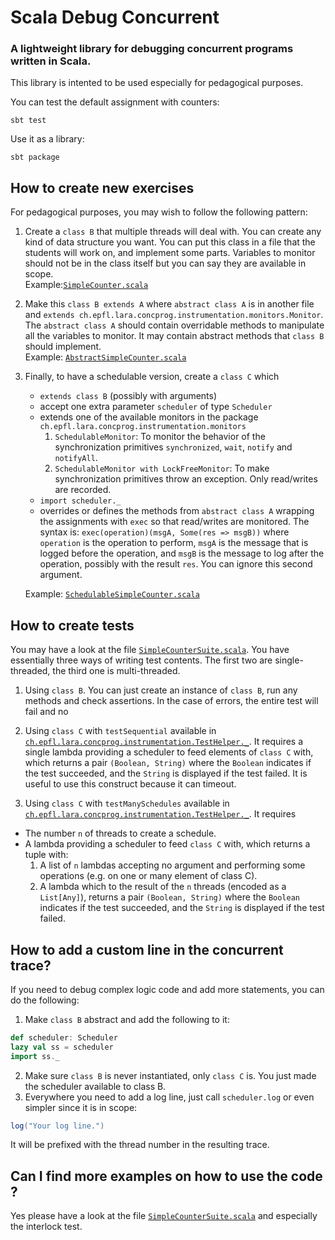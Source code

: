 # Scala Debug Concurrent
### A lightweight library for debugging concurrent programs written in Scala.

This library is intented to be used especially for pedagogical purposes.

You can test the default assignment with counters:

    sbt test

Use it as a library:

    sbt package

## How to create new exercises

For pedagogical purposes, you may wish to follow the following pattern:

1. Create a `class B` that multiple threads will deal with.
   You can create any kind of data structure you want.
   You can put this class in a file that the students will work on, and implement some parts.
   Variables to monitor should not be in the class itself but you can say they are available in scope.  
   Example:[`SimpleCounter.scala`](src/main/scala/ch/epfl/lara/concprog/SimpleCounter.scala)
   
2. Make this `class B extends A` where `abstract class A` is in another file and `extends ch.epfl.lara.concprog.instrumentation.monitors.Monitor`.
   The `abstract class A` should contain overridable methods to manipulate all the variables to monitor.
   It may contain abstract methods that `class B` should implement.  
   Example: [`AbstractSimpleCounter.scala`](src/main/scala/ch/epfl/lara/concprog/AbstractSimpleCounter.scala)
   
3. Finally, to have a schedulable version, create a `class C` which
   * `extends class B` (possibly with arguments)
   * accept one extra parameter `scheduler` of type `Scheduler`
   * extends one of the available monitors in the package `ch.epfl.lara.concprog.instrumentation.monitors`
     1. `SchedulableMonitor`: To monitor the behavior of the synchronization primitives `synchronized`, `wait`, `notify` and `notifyAll`.
     2. `SchedulableMonitor with LockFreeMonitor`: To make synchronization primitives throw an exception. Only read/writes are recorded.
   * `import scheduler._`
   * overrides or defines the methods from `abstract class A` wrapping the assignments with `exec` so that read/writes are monitored.  The syntax is: `exec(operation)(msgA, Some(res => msgB))` where `operation` is the operation to perform, `msgA` is the message that is logged before the operation, and `msgB` is the message to log after the operation, possibly with the result `res`. You can ignore this second argument.
   
   Example: [`SchedulableSimpleCounter.scala`](src/main/scala/ch/epfl/lara/concprog/SchedulableSimpleCounter.scala)

## How to create tests

You may have a look at the file  [`SimpleCounterSuite.scala`](src/main/scala/ch/epfl/lara/concprog/SimpleCounterSuite.scala).
You have essentially three ways of writing test contents. The first two are single-threaded, the third one is multi-threaded.

1. Using `class B`. You can just create an instance of `class B`, run any methods and check assertions.
   In the case of errors, the entire test will fail and no

2. Using `class C` with `testSequential` available in [`ch.epfl.lara.concprog.instrumentation.TestHelper._`](src/test/scala/ch/epfl/lara/concprog/instrumentation/TestHelper.scala).
   It requires a single lambda providing a scheduler to feed elements of `class C` with,
   which returns a pair `(Boolean, String)` where the `Boolean` indicates if the test succeeded, and the `String` is displayed if the test failed.
   It is useful to use this construct because it can timeout.

3. Using `class C` with `testManySchedules` available in [`ch.epfl.lara.concprog.instrumentation.TestHelper._`](src/test/scala/ch/epfl/lara/concprog/instrumentation/TestHelper.scala).
  It requires 
  * The number `n` of threads to create a schedule.
  * A lambda providing a scheduler to feed `class C` with, which returns a tuple with:
    1. A list of `n` lambdas accepting no argument and performing some operations (e.g. on one or many element of class C).
    2. A lambda which to the result of the `n` threads (encoded as a `List[Any]`), returns a pair `(Boolean, String)` where the `Boolean` indicates if the test succeeded, and the `String` is displayed if the test failed.

## How to add a custom line in the concurrent trace?

If you need to debug complex logic code and add more statements, you can do the following:

1. Make `class B` abstract and add the following to it:
```scala
def scheduler: Scheduler
lazy val ss = scheduler
import ss._
```
2. Make sure `class B` is never instantiated, only `class C` is. You just made the scheduler available to class B.  
3. Everywhere you need to add a log line, just call `scheduler.log` or even simpler since it is in scope:
```scala
log("Your log line.")
```
It will be prefixed with the thread number in the resulting trace.

## Can I find more examples on how to use the code ?

Yes please have a look at the file [`SimpleCounterSuite.scala`](src/test/scala/ch/epfl/lara/concprog/SimpleCounterSuite.scala) and especially the interlock test.
